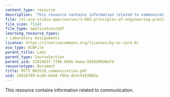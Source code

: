 ```yaml
---
content_type: resource
description: 'This resource contains information related to communication. '
file: /ol-ocw-studio-app/courses/3-003-principles-of-engineering-practice-spring-2010/24016789bc6bbeb8f85ade3c9193985a_MIT3_003S10_communication.pdf
file_size: 71142
file_type: application/pdf
learning_resource_types:
- Laboratory Assignments
license: https://creativecommons.org/licenses/by-nc-sa/4.0/
ocw_type: OCWFile
parent_title: Labs
parent_type: CourseSection
parent_uid: 2182403f-7706-886b-9aea-5838d9930afd
resourcetype: Document
title: MIT3_003S10_communication.pdf
uid: 24016789-bc6b-beb8-f85a-de3c9193985a
---
```

This resource contains information related to communication. 